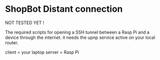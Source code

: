 ShopBot Distant connection
===========
NOT TESTED YET !

The required scripts for opening a SSH tunnel between a Rasp Pi and a device through the internet.
it needs the upnp service active on your local router.

client = your laptop
server = Rasp Pi

